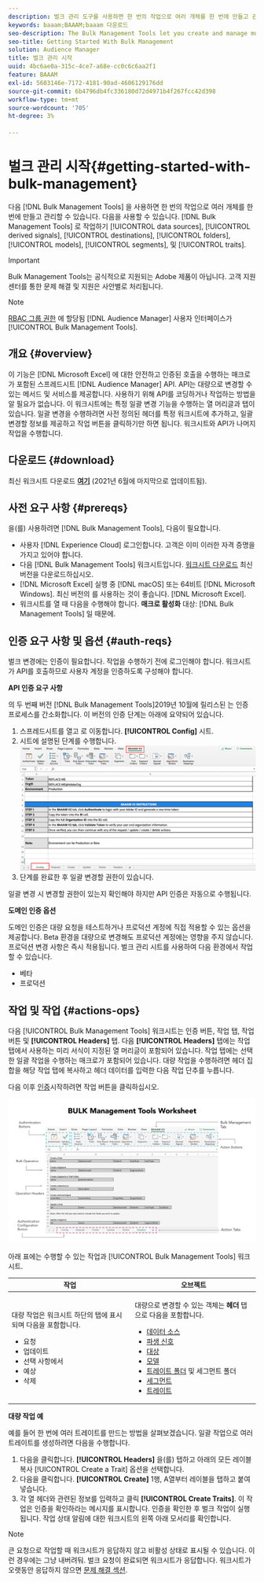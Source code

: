```yaml
---
description: 벌크 관리 도구를 사용하면 한 번의 작업으로 여러 개체를 한 번에 만들고 관리할 수 있습니다. 대량 관리 도구를 사용하여 데이터 소스, 파생된 신호, 대상, 폴더, 세그먼트 및 트레이트로 작업할 수 있습니다.
keywords: baaam;BAAAM;baaam 다운로드
seo-description: The Bulk Management Tools let you create and manage multiple objects at once with single operation. You can use Bulk Management Tools to work with data sources, derived signals, destinations, folders, segments, and traits.
seo-title: Getting Started With Bulk Management
solution: Audience Manager
title: 벌크 관리 시작
uuid: 4bc6ae0a-315c-4ce7-a68e-cc0c6c6aa2f1
feature: BAAAM
exl-id: 5603146e-7172-4181-90ad-4606129176dd
source-git-commit: 6b4796db4fc336180d72d4971b4f267fcc42d398
workflow-type: tm+mt
source-wordcount: '705'
ht-degree: 3%

---
```



# 벌크 관리 시작{#getting-started-with-bulk-management}

다음 [!DNL Bulk Management Tools] 을 사용하면 한 번의 작업으로 여러 개체를 한 번에 만들고 관리할 수 있습니다. 다음을 사용할 수 있습니다. [!DNL Bulk Management Tools] 로 작업하기 [!UICONTROL data sources], [!UICONTROL derived signals], [!UICONTROL destinations], [!UICONTROL folders], [!UICONTROL models], [!UICONTROL segments], 및 [!UICONTROL traits].

>[!IMPORTANT]
>
>Bulk Management Tools는 공식적으로 지원되는 Adobe 제품이 아닙니다. 고객 지원 센터를 통한 문제 해결 및 지원은 사안별로 처리됩니다.

<!-- 

c_bulk_start.xml

 -->

>[!NOTE]
>
>[RBAC 그룹 권한](../../features/administration/administration-overview.md) 에 할당됨 [!DNL Audience Manager] 사용자 인터페이스가 [!UICONTROL Bulk Management Tools].

## 개요 {#overview}

이 기능은 [!DNL Microsoft Excel] 에 대한 안전하고 인증된 호출을 수행하는 매크로가 포함된 스프레드시트 [!DNL Audience Manager] API. API는 대량으로 변경할 수 있는 메서드 및 서비스를 제공합니다. 사용하기 위해 API를 코딩하거나 작업하는 방법을 알 필요가 없습니다. 이 워크시트에는 특정 일괄 변경 기능을 수행하는 열 머리글과 탭이 있습니다. 일괄 변경을 수행하려면 사전 정의된 헤더를 특정 워크시트에 추가하고, 일괄 변경할 정보를 제공하고 작업 버튼을 클릭하기만 하면 됩니다. 워크시트와 API가 나머지 작업을 수행합니다.

## 다운로드 {#download}

최신 워크시트 다운로드 **[여기](assets/BAAAM_V2_20210609.xlsm)** (2021년 6월에 마지막으로 업데이트됨).

## 사전 요구 사항 {#prereqs}

을(를) 사용하려면 [!DNL Bulk Management Tools], 다음이 필요합니다.

* 사용자 [!DNL Experience Cloud] 로그인합니다. 고객은 이미 이러한 자격 증명을 가지고 있어야 합니다.
* 다음 [!DNL Bulk Management Tools] 워크시트입니다. [워크시트 다운로드](assets/BAAAM_V2_20200502.xlsm) 최신 버전을 다운로드하십시오.
* [!DNL Microsoft Excel] 실행 중 [!DNL macOS] 또는 64비트 [!DNL Microsoft Windows]. 최신 버전의 를 사용하는 것이 좋습니다. [!DNL Microsoft Excel].
* 워크시트를 열 때 다음을 수행해야 합니다. **매크로 활성화** 대상: [!DNL Bulk Management Tools] 일 때문에.

## 인증 요구 사항 및 옵션 {#auth-reqs}

벌크 변경에는 인증이 필요합니다. 작업을 수행하기 전에 로그인해야 합니다. 워크시트가 API를 호출하므로 사용자 계정을 인증하도록 구성해야 합니다.

**API 인증 요구 사항**

의 두 번째 버전 [!DNL Bulk Management Tools]2019년 10월에 릴리스된 는 인증 프로세스를 간소화합니다. 이 버전의 인증 단계는 아래에 요약되어 있습니다.

1. 스프레드시트를 열고 로 이동합니다. **[!UICONTROL Config]** 시트.
2. 시트에 설명된 단계를 수행합니다.
   ![](assets/baaam-authentication.png)
3. 단계를 완료한 후 일괄 변경할 권한이 있습니다.

일괄 변경 시 변경할 권한이 있는지 확인해야 하지만 API 인증은 자동으로 수행됩니다.

**도메인 인증 옵션**

도메인 인증은 대량 요청을 테스트하거나 프로덕션 계정에 직접 적용할 수 있는 옵션을 제공합니다. Beta 환경을 대량으로 변경해도 프로덕션 계정에는 영향을 주지 않습니다. 프로덕션 변경 사항은 즉시 적용됩니다. 벌크 관리 시트를 사용하여 다음 환경에서 작업할 수 있습니다.

* 베타
* 프로덕션

## 작업 및 작업 {#actions-ops}

다음 [!UICONTROL Bulk Management Tools] 워크시트는 인증 버튼, 작업 탭, 작업 버튼 및 **[!UICONTROL Headers]** 탭. 다음 **[!UICONTROL Headers]** 탭에는 작업 탭에서 사용하는 미리 서식이 지정된 열 머리글이 포함되어 있습니다. 작업 탭에는 선택한 일괄 작업을 수행하는 매크로가 포함되어 있습니다. 대량 작업을 수행하려면 헤더 집합을 해당 작업 탭에 복사하고 헤더 데이터를 입력한 다음 작업 단추를 누릅니다.

다음 이후 [인증](#auth-reqs)시작하려면 작업 버튼을 클릭하십시오.

![](assets/baaam-worksheet.png)

아래 표에는 수행할 수 있는 작업과 [!UICONTROL Bulk Management Tools] 워크시트.

<table id="table_B9B3E09B692E42BAA52FB32C18B00709"> 
 <thead> 
  <tr> 
   <th colname="col1" class="entry"> 작업 </th> 
   <th colname="col2" class="entry"> 오브젝트 </th> 
  </tr> 
 </thead>
 <tbody> 
  <tr> 
   <td colname="col1"> <p>대량 작업은 워크시트 하단의 탭에 표시되며 다음을 포함합니다. </p> <p> 
     <ul id="ul_49F46B9E00C045D29E40258EB7BDCFBB"> 
      <li id="li_193C41EA19EF4D738FBA037D2BF9B05C">요청 </li> 
      <li id="li_5BE2E13D839F4958AAA5C01B7EFC5096">업데이트 </li> 
      <li id="li_4CCCC739795945DF8C89787F9A67EB88">선택 사항에서 </li> 
      <li id="li_C7D36D2BDF0448CEAF3A5EABE41038E8">예상 </li> 
      <li id="li_07A3E94326124A3092362D9896EB7732">삭제 </li> 
     </ul> </p> </td> 
   <td colname="col2"> <p>대량으로 변경할 수 있는 객체는 <b><span class="uicontrol"> 헤더</span></b> 탭으로 다음을 포함합니다. </p> <p> 
     <ul id="ul_A7A96F2B1B63430B9A1E1184AC5FA8F2"> 
      <li id="li_E3D9E2E190B04BE685337AC6140C371C"> <a href="../../features/datasources-list-and-settings.md#data-sources-list-and-settings"> 데이터 소스</a> </li> 
      <li id="li_B645385E40684FA28770913EAF18CB2C"> <a href="../../features/derived-signals.md"> 파생 신호</a> </li> 
      <li id="li_9059F8C4A41A410899BDEFC76D3F5949"> <a href="../../features/destinations/destinations.md"> 대상</a> </li> 
      <li> <a href="../../features/algorithmic-models/understanding-models.md"> 모델</a> </li> 
      <li id="li_BB5A445150754E53AA38C78461326932"> <a href="../../features/traits/trait-storage.md#trait-storage"> 트레이트 폴더</a> 및 세그먼트 폴더 </li> 
      <li id="li_7A27DBF64E0945CF8AE8C96E8C6EDA09"> <a href="../../features/segments/segments-purpose.md"> 세그먼트</a> </li> 
      <li id="li_A4640A34930040DEA8555EAF0AE2A702"> <a href="../../features/traits/trait-details-page.md"> 트레이트</a> </li> 
     </ul> </p> </td> 
  </tr> 
 </tbody> 
</table>

**대량 작업 예**

예를 들어 한 번에 여러 트레이트를 만드는 방법을 살펴보겠습니다. 일괄 작업으로 여러 트레이트를 생성하려면 다음을 수행합니다.

1. 다음을 클릭합니다. **[!UICONTROL Headers]** 을(를) 탭하고 아래의 모든 레이블 복사 [!UICONTROL Create a Trait] 옵션을 선택합니다.
2. 다음을 클릭합니다. **[!UICONTROL Create]** 1행, A열부터 레이블을 탭하고 붙여 넣습니다.
3. 각 열 헤더와 관련된 정보를 입력하고 클릭 **[!UICONTROL Create Traits]**. 이 작업은 인증을 확인하라는 메시지를 표시합니다. 인증을 확인한 후 벌크 작업이 실행됩니다. 작업 상태 알림에 대한 워크시트의 왼쪽 아래 모서리를 확인합니다.


>[!NOTE]
>
>큰 요청으로 작업할 때 워크시트가 응답하지 않고 비활성 상태로 표시될 수 있습니다. 이런 경우에는 그냥 내버려둬. 벌크 요청이 완료되면 워크시트가 응답합니다. 워크시트가 오랫동안 응답하지 않으면 [문제 해결 섹션](../../reference/bulk-management-tools/bulk-troubleshooting.md).
